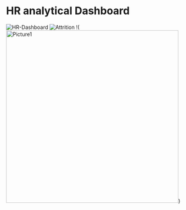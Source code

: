 # HR analytical Dashboard
![HR-Dashboard](<img width="468" alt="Picture1" src="https://github.com/user-attachments/assets/d7b064ea-ced9-4713-9a5f-5fab91c1ffb3">)
![Attrition](<img width="511" alt="Picture2" src="https://github.com/user-attachments/assets/5f260327-f465-422c-ac82-b5d5c66b2aee">)
!(<img width="468" alt="Picture1" src="https://github.com/user-attachments/assets/d7b064ea-ced9-4713-9a5f-5fab91c1ffb3">)

